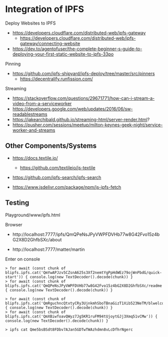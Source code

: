 Integration of IPFS
===================

Deploy Websites to IPFS
- https://developers.cloudflare.com/distributed-web/ipfs-gateway
    - https://developers.cloudflare.com/distributed-web/ipfs-gateway/connecting-website
- https://dev.to/agentofuser/the-complete-beginner-s-guide-to-deploying-your-first-static-website-to-ipfs-33po

Pinning
- https://github.com/ipfs-shipyard/ipfs-deploy/tree/master/src/pinners
    - https://decentralify.runfission.com/

Streaming
- https://stackoverflow.com/questions/29671771/how-can-i-stream-a-video-from-a-serviceworker
- https://developers.google.com/web/updates/2016/06/sw-readablestreams
- https://jakearchibald.github.io/streaming-html/server-render.html?
- https://pusher.com/sessions/meetup/milton-keynes-geek-night/service-worker-and-streams

## Other Components/Systems

- https://docs.textile.io/
    - https://github.com/textileio/js-textile
    
- https://github.com/ipfs-search/ipfs-search 
- https://www.jsdelivr.com/package/npm/js-ipfs-fetch

## Testing 

Playground/www/ipfs.html

Browser

- http://localhost:7777/ipfs/QmQPeNsJPyVWPFDVHb77w8G42Fvo15z4bG2X8D2GhfbSXc/about

- http://localhost:7777/matter/martin

Enter on console

    > for await (const chunk of blipfs.ipfs.cat('QmYwAPJzv5CZsnA625s3Xf2nemtYgPpHdWEz79ojWnPbdG/quick-start')) { console.log(new TextDecoder().decode(chunk)) }
    > for await (const chunk of blipfs.ipfs.cat('QmQPeNsJPyVWPFDVHb77w8G42Fvo15z4bG2X8D2GhfbSXc/readme')) { console.log(new TextDecoder().decode(chunk)) }
    
    > for await (const chunk of blipfs.ipfs.cat('QmRguchncQtxtyCRy3UjnkmhSboTBnaGizT1Xib523NeTM/blwelcome.txt')) { console.log(new TextDecoder().decode(chunk)) }
    > for await (const chunk of blipfs.ipfs.cat('QmXBiwfoavQWyz7Jg5KR1ruFM94tUjoytGJj3Xmq51vCMw')) { console.log(new TextDecoder().decode(chunk)) }

    > ipfs cat Qme5bsBSdt8FDbv7AJan5GDTwTWAzhdmn8vLcDfhrNgerc

